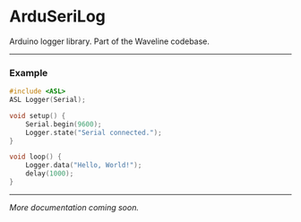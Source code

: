 # ArduSeriLog
Arduino logger library. Part of the Waveline codebase.

---

### Example
```cpp
#include <ASL>
ASL Logger(Serial);

void setup() {
    Serial.begin(9600);
    Logger.state("Serial connected.");
}

void loop() {
    Logger.data("Hello, World!");
    delay(1000);
}
```

---

*More documentation coming soon.*